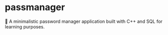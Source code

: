 # passmanager
🔐 A minimalistic password manager application built with C++ and SQL for learning purposes.
